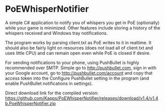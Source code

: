 PoEWhisperNotifier
==================
A simple C# application to notify you of whispers you get in PoE (optionally) while your game is minimized.
Other features include storing a history of the whispers received and Windows tray notifications.

The program works by parsing client.txt as PoE writes to it in realtime. It should also be fairly light on resources (does not load all of client.txt and uses little CPU) and can remain open even while PoE is closed if desire.

For sending notifications to your phone, using PushBullet is highly recommended over SMTP. Simple go to http://pushbullet.com, sign in with your Google account, go to http://pushbullet.com/account and copy that access token into the Configure PushBullet setting in the program (and enable PushBullet notifications in settings).

Direct download link for the compiled version: https://github.com/Kapps/PoEWhisperNotifier/releases/download/v1.4/v1.4b.PoeWhisperNotifier.zip
